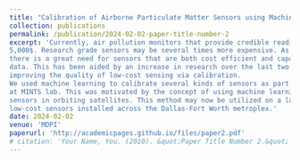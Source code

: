 ```yaml
---
title: "Calibration of Airborne Particulate Matter Sensors using Machine Learning "
collection: publications
permalink: /publication/2024-02-02-paper-title-number-2
excerpt: 'Currently, air pollution monitors that provide credible readings can cost approximately
5,000$. Research grade sensors may be several times more expensive. As a result,
there is a great need for sensors that are both cost efficient and capable of providing reliable
data. This has been aided by an increase in research over the last two decades aimed at
improving the quality of low-cost sensing via calibration.
We used machine learning to calibrate several kinds of sensors as part of the research
at MINTS lab. This was motivated by the concept of using machine learning to calibrate
sensors in orbiting satellites. This method may now be utilized on a large scale to calibrate
low-cost sensors installed across the Dallas-Fort Worth metroplex.'
date: 2024-02-02
venue: 'MDPI'
paperurl: 'http://academicpages.github.io/files/paper2.pdf'
# citation: 'Your Name, You. (2010). &quot;Paper Title Number 2.&quot; <i>MDPI</i>. 1(2).'
---
```

<!-- This paper is about the number 2. The number 3 is left for future work.

[Download paper here](http://academicpages.github.io/files/paper2.pdf)

Recommended citation: Your Name, You. (2010). "Paper Title Number 2." <i>Journal 1</i>. 1(2). -->